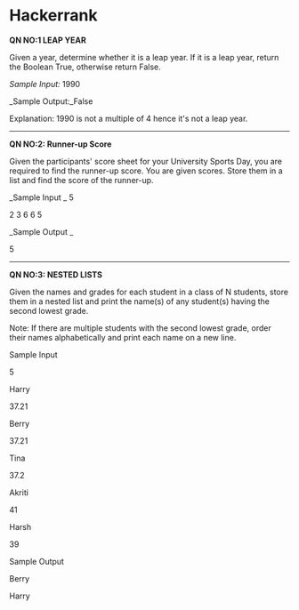 # Hackerrank

**QN NO:1 LEAP YEAR**

Given a year, determine whether it is a leap year. If it is a leap year, return the Boolean True, otherwise return False. 

_Sample Input:_ 1990

_Sample Output:_False

Explanation: 1990 is not a multiple of 4 hence it's not a leap year.

-------------------------------------------------------------------------------------------------------------------------------------------------------------------------------------------------------------------

**QN NO:2: Runner-up Score**

Given the participants' score sheet for your University Sports Day, you are required to find the runner-up score. You are given  scores. Store them in a list and find the score of the runner-up.

_Sample Input 
_
5

2 3 6 6 5

_Sample Output _

5


---------------------------------------------------------------------------------------------------------------------------------------------------------------------------------------------------------------
**QN NO:3: NESTED LISTS**

Given the names and grades for each student in a class of N students, store them in a nested list and print the name(s) of any student(s) having the second lowest grade.

Note: If there are multiple students with the second lowest grade, order their names alphabetically and print each name on a new line.

Sample Input 

5

Harry

37.21

Berry

37.21

Tina

37.2

Akriti

41

Harsh

39

Sample Output 

Berry

Harry
